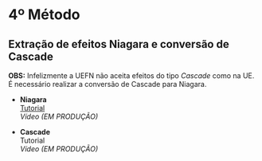 # 4º Método

## **Extração de efeitos Niagara e conversão de Cascade** </br>

**OBS:** Infelizmente a UEFN não aceita efeitos do tipo *Cascade* como na UE. É necessário realizar a conversão de Cascade para Niagara. </br>

* **Niagara** </br>
  [Tutorial](https://github.com/luiz-2213/Versions/blob/main/Tutoriais/Niagara%20Tutorial.md) </br>
  *Vídeo (EM PRODUÇÃO)*

* **Cascade** </br>
  Tutorial </br>
  *Vídeo (EM PRODUÇÃO)*
